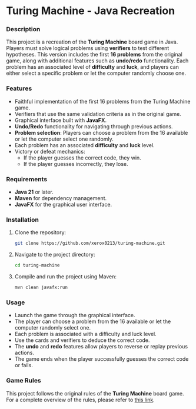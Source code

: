 # Turing Machine - Java Recreation

### Description
This project is a recreation of the **Turing Machine** board game in Java. Players must solve logical problems using **verifiers** to test different hypotheses. This version includes the first **16 problems** from the original game, along with additional features such as **undo/redo** functionality. Each problem has an associated level of **difficulty** and **luck**, and players can either select a specific problem or let the computer randomly choose one.

### Features
- Faithful implementation of the first 16 problems from the Turing Machine game.
- Verifiers that use the same validation criteria as in the original game.
- Graphical interface built with **JavaFX**.
- **Undo/Redo** functionality for navigating through previous actions.
- **Problem selection**: Players can choose a problem from the 16 available or let the computer select one randomly.
- Each problem has an associated **difficulty** and **luck** level.
- Victory or defeat mechanics:
  - If the player guesses the correct code, they win.
  - If the player guesses incorrectly, they lose.

### Requirements
- **Java 21** or later.
- **Maven** for dependency management.
- **JavaFX** for the graphical user interface.

### Installation
1. Clone the repository:
   ```bash
   git clone https://github.com/xerox0213/turing-machine.git
   ```
2. Navigate to the project directory:
   ```bash
   cd turing-machine
   ```
3. Compile and run the project using Maven:
   ```bash
   mvn clean javafx:run
   ```

### Usage
- Launch the game through the graphical interface.
- The player can choose a problem from the 16 available or let the computer randomly select one.
- Each problem is associated with a difficulty and luck level.
- Use the cards and verifiers to deduce the correct code.
- The **undo** and **redo** features allow players to reverse or replay previous actions.
- The game ends when the player successfully guesses the correct code or fails.

### Game Rules
This project follows the original rules of the **Turing Machine** board game. For a complete overview of the rules, please refer to [this link](https://cdn.1j1ju.com/medias/a6/12/e4-turing-machine-rulebook.pdf).
